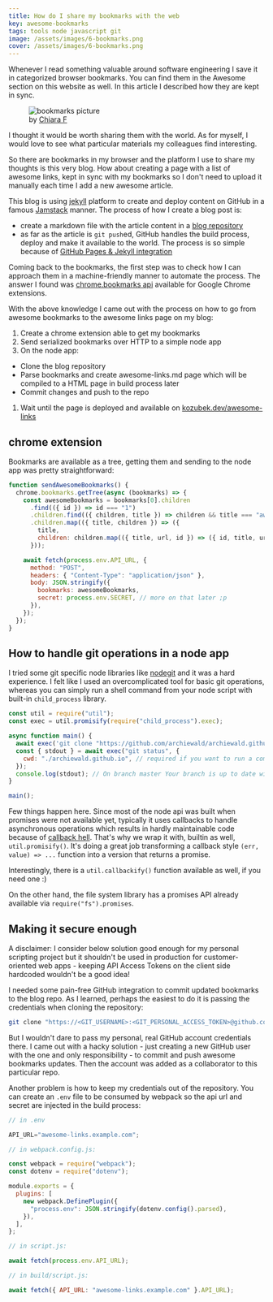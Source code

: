 ```yaml
---
title: How do I share my bookmarks with the web
key: awesome-bookmarks
tags: tools node javascript git
image: /assets/images/6-bookmarks.png
cover: /assets/images/6-bookmarks.png
---
```


Whenever I read something valuable around software engineering I save it in categorized browser bookmarks. You can find them in the Awesome section on this website as well. In this article I described how they are kept in sync.

<!--more-->

<figure>
  <img src="{{ "/assets/images/6-bookmarks.png" | absolute_url }}" alt="bookmarks picture">
  <figcaption>
    by <a href="https://unsplash.com/@quasichiara">Chiara F</a> 
  </figcaption>
</figure>

I thought it would be worth sharing them with the world. As for myself, I would love to see what particular materials my colleagues find interesting.

So there are bookmarks in my browser and the platform I use to share my thoughts is this very blog. How about creating a page with a list of awesome links, kept in sync with my bookmarks so I don't need to upload it manually each time I add a new awesome article.

This blog is using [jekyll](https://jekyllrb.com/) platform to create and deploy content on GitHub in a famous [Jamstack](https://jamstack.org/) manner. The process of how I create a blog post is:

- create a markdown file with the article content in a [blog repository](https://github.com/archiewald/archiewald.github.io)
- as far as the article is `git push`ed, GitHub handles the build process, deploy and make it available to the world. The process is so simple because of [GitHub Pages & Jekyll integration](https://docs.github.com/en/free-pro-team@latest/github/working-with-github-pages/setting-up-a-github-pages-site-with-jekyll)

Coming back to the bookmarks, the first step was to check how I can approach them in a machine-friendly manner to automate the process. The answer I found was [chrome.bookmarks api](https://developer.chrome.com/extensions/bookmarks) available for Google Chrome extensions.

With the above knowledge I came out with the process on how to go from awesome bookmarks to the awesome links page on my blog:

1. Create a chrome extension able to get my bookmarks
1. Send serialized bookmarks over HTTP to a simple node app
1. On the node app:

- Clone the blog repository
- Parse bookmarks and create awesome-links.md page which will be compiled to a HTML page in build process later
- Commit changes and push to the repo

1. Wait until the page is deployed and available on [kozubek.dev/awesome-links](https://www.kozubek.dev/awesome-links.html)

## chrome extension

Bookmarks are available as a tree, getting them and sending to the node app was pretty straightforward:

```js
function sendAwesomeBookmarks() {
  chrome.bookmarks.getTree(async (bookmarks) => {
    const awesomeBookmarks = bookmarks[0].children
      .find(({ id }) => id === "1")
      .children.find(({ children, title }) => children && title === "awesome")
      .children.map(({ title, children }) => ({
        title,
        children: children.map(({ title, url, id }) => ({ id, title, url })),
      }));

    await fetch(process.env.API_URL, {
      method: "POST",
      headers: { "Content-Type": "application/json" },
      body: JSON.stringify({
        bookmarks: awesomeBookmarks,
        secret: process.env.SECRET, // more on that later ;p
      }),
    });
  });
}
```

## How to handle git operations in a node app

I tried some git specific node libraries like [nodegit](https://github.com/nodegit/nodegit) and it was a hard experience. I felt like I used an overcomplicated tool for basic git operations, whereas you can simply run a shell command from your node script with built-in `child_process` library.

```js
const util = require("util");
const exec = util.promisify(require("child_process").exec);

async function main() {
  await exec('git clone "https://github.com/archiewald/archiewald.github.io"');
  const { stdout } = await exec("git status", {
    cwd: "./archiewald.github.io", // required if you want to run a command in a different folder
  });
  console.log(stdout); // On branch master Your branch is up to date with 'origin/master'...
}

main();
```

Few things happen here. Since most of the node api was built when promises were not available yet, typically it uses callbacks to handle asynchronous operations which results in hardly maintainable code because of [callback hell](http://callbackhell.com/). That's why we wrap it with, builtin as well, `util.promisify()`. It's doing a great job transforming a callback style `(err, value) => ...` function into a version that returns a promise.

Interestingly, there is a `util.callbackify()` function available as well, if you need one :)

On the other hand, the file system library has a promises API already available via `require("fs").promises`.

## Making it secure enough

A disclaimer: I consider below solution good enough for my personal scripting project but it shouldn't be used in production for customer-oriented web apps - keeping API Access Tokens on the client side hardcoded wouldn't be a good idea!

I needed some pain-free GitHub integration to commit updated bookmarks to the blog repo. As I learned, perhaps the easiest to do it is passing the credentials when cloning the repository:

```sh
git clone "https://<GIT_USERNAME>:<GIT_PERSONAL_ACCESS_TOKEN>@github.com/archiewald/archiewald.github.io
```

But I wouldn't dare to pass my personal, real GitHub account credentials there. I came out with a hacky solution - just creating a new GitHub user with the one and only responsibility - to commit and push awesome bookmarks updates. Then the account was added as a collaborator to this particular repo.

<!-- picture -->

Another problem is how to keep my credentials out of the repository. You can create an `.env` file to be consumed by webpack so the api url and secret are injected in the build process:

```js
// in .env

API_URL="awesome-links.example.com";

// in webpack.config.js:

const webpack = require("webpack");
const dotenv = require("dotenv");

module.exports = {
  plugins: [
    new webpack.DefinePlugin({
      "process.env": JSON.stringify(dotenv.config().parsed),
    }),
  ],
};

// in script.js:

await fetch(process.env.API_URL);

// in build/script.js:

await fetch({ API_URL: "awesome-links.example.com" }.API_URL);
```
